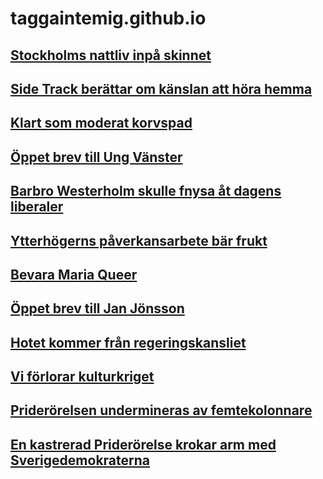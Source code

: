 # taggaintemig.github.io

## [Stockholms nattliv inpå skinnet](https://www.qx.se/noje/klubb-fest/15368130/eric-nilsson-om-stockholms-nattliv-inpa-skinnet/)

## [Side Track berättar om känslan att höra hemma](https://www.ottar.se/side-track-berattar-om-kanslan-att-hora-hemma/)

## [Klart som moderat korvspad](002.md)

## [Öppet brev till Ung Vänster](https://www.qx.se/samhalle/opinion/290698/oppet-brev-till-ung-vanster-varfor-utmalar-ni-queers-som-sexuella-avarter/)

## [Barbro Westerholm skulle fnysa åt dagens liberaler](https://www.flamman.se/barbro-westerholm-skulle-fnysa-at-dagens-liberaler/)

## [Ytterhögerns påverkansarbete bär frukt](001.md)

## [Bevara Maria Queer](https://www.qx.se/samhalle/opinion/281261/eric-nilsson-om-det-okade-motstandet-bevara-maria-queer/)

## [Öppet brev till Jan Jönsson](https://www.qx.se/samhalle/opinion/273370/oppet-brev-till-jan-jonsson-man-kan-inte-sminka-bort-ett-queerfobt-samhallsklimat/)

## [Hotet kommer från regeringskansliet](https://www.qx.se/samhalle/opinion/266303/eric-nilsson-pa-qx-opinion-hotet-kommerfran-regeringskansliet/)

## [Vi förlorar kulturkriget](https://www.qx.se/samhalle/265171/qx-opinion-vakna-for-fan-vi-forlorar-dagligen-mark-i-opinionen/)

## [Priderörelsen undermineras av femtekolonnare](https://www.qx.se/samhalle/opinion/263360/eric-nilsson-priderorelsen-undermineras-av-femtekolonnare/)

## [En kastrerad Priderörelse krokar arm med Sverigedemokraterna](https://www.qx.se/samhalle/opinion/252729/en-kastrerad-pride-rorelse-krokar-arm-med-sverigedemokraterna/)
